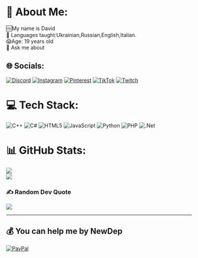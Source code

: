 # 💫 About Me:
🆒My name is David<br>
🤝 Languages taught:Ukrainian,Russian,English,Italian.<br>
😱Age: 19 years old<br>
💬 Ask me about<br>


## 🌐 Socials:
[![Discord](https://img.shields.io/badge/Discord-%237289DA.svg?logo=discord&logoColor=white)](https://discord.gg/ejvtu9Mm) [![Instagram](https://img.shields.io/badge/Instagram-%23E4405F.svg?logo=Instagram&logoColor=white)](https://instagram.com/dvvinnb) [![Pinterest](https://img.shields.io/badge/Pinterest-%23E60023.svg?logo=Pinterest&logoColor=white)](https://pinterest.com/Davidushkaa) [![TikTok](https://img.shields.io/badge/TikTok-%23000000.svg?logo=TikTok&logoColor=white)](https://tiktok.com/@dvvinnb) [![Twitch](https://img.shields.io/badge/Twitch-%239146FF.svg?logo=Twitch&logoColor=white)](https://twitch.tv/davidushka7) 

# 💻 Tech Stack:
![C++](https://img.shields.io/badge/c++-%2300599C.svg?style=for-the-badge&logo=c%2B%2B&logoColor=white) ![C#](https://img.shields.io/badge/c%23-%23239120.svg?style=for-the-badge&logo=csharp&logoColor=white) ![HTML5](https://img.shields.io/badge/html5-%23E34F26.svg?style=for-the-badge&logo=html5&logoColor=white) ![JavaScript](https://img.shields.io/badge/javascript-%23323330.svg?style=for-the-badge&logo=javascript&logoColor=%23F7DF1E) ![Python](https://img.shields.io/badge/python-3670A0?style=for-the-badge&logo=python&logoColor=ffdd54) ![PHP](https://img.shields.io/badge/php-%23777BB4.svg?style=for-the-badge&logo=php&logoColor=white) ![.Net](https://img.shields.io/badge/.NET-5C2D91?style=for-the-badge&logo=.net&logoColor=white)
# 📊 GitHub Stats:
![](https://github-readme-stats.vercel.app/api?username=Dav1dushka&theme=dark&hide_border=false&include_all_commits=true&count_private=false)<br/>
![](https://github-readme-streak-stats.herokuapp.com/?user=Dav1dushka&theme=dark&hide_border=false)<br/>

### ✍️ Random Dev Quote
![](https://quotes-github-readme.vercel.app/api?type=horizontal&theme=radical)

---


  ## 💰 You can help me by NewDep
  [![PayPal](https://img.shields.io/badge/PayPal-00457C?style=for-the-badge&logo=paypal&logoColor=white)](https://paypal.me/Dav1dushka) 

  
<!-- Proudly created with GPRM ( https://gprm.itsvg.in ) -->

